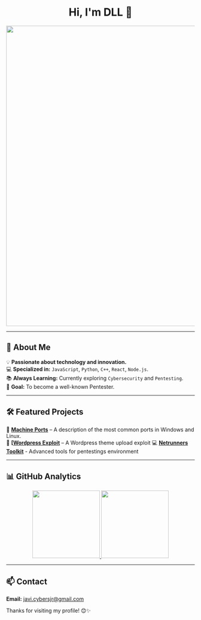 <div align="center">
  <h1>Hi, I'm DLL 👋</h1>
  
  <img src="https://user-images.githubusercontent.com/74038190/225813708-98b745f2-7d22-48cf-9150-083f1b00d6c9.gif" width="800px">
  
</div>

---

## 🚀 About Me  

💡 **Passionate about technology and innovation.**  
💻 **Specialized in:** `JavaScript`, `Python`, `C++`, `React`, `Node.js`.  
📚 **Always Learning:** Currently exploring `Cybersecurity` and `Pentesting`.  
🎯 **Goal:** To become a well-known Pentester.  

---

## 🛠️ Featured Projects  

🌟 **[Machine Ports](https://github.com/DLL00P/Machine-Ports)** – A description of the most common ports in Windows and Linux.  
🚀 **[[Wordpress Exploit](https://github.com/DLL00P/Wordpress-Theme-Upload-Exploit)** – A Wordpress theme upload exploit 
💻 **[Netrunners Toolkit](https://netrunners.in)** - Advanced tools for pentestings environment

---

## 📊 GitHub Analytics  

<p align="center">
  <a href="https://github.com/DDL00P">
    <img height="180em" src="https://github-readme-stats.vercel.app/api?username=DLL00P&show_icons=true&theme=algolia&include_all_commits=true&count_private=true"/>
    <img height="180em" src="https://github-readme-stats.vercel.app/api/top-langs/?username=DLL00P&layout=compact&langs_count=8&theme=algolia"/>
  </a>
</p>

---

## 📫 Contact  
**Email:** [javi.cybersjr@gmail.com](mailto:javi.cybersjr@gmail.com)  

Thanks for visiting my profile! 😊✨  
